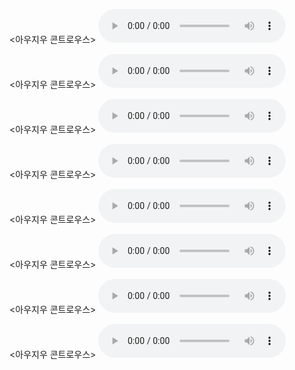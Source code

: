 <아우지우 콘트로우스>
<audio controls>
<source src="https://bafybeibmh3f454nfk3qjv3yef6vvaowpimcai3ann23kzpjvs2xa33brum.ipfs.dweb.link/Michael%20Kanaan%20-%20T-Minus%20AI/T-Minus%20AI.mp3" type="audio/mpeg">
<source src="https://bafybeibmh3f454nfk3qjv3yef6vvaowpimcai3ann23kzpjvs2xa33brum.ipfs.dweb.link/Michael%20Kanaan%20-%20T-Minus%20AI/T-Minus%20AI.mp3" type="audio/mpeg">
</아우지우>
</audio>

<아우지우 콘트로우스>
<audio controls>
<source src="https://bafybeibmh3f454nfk3qjv3yef6vvaowpimcai3ann23kzpjvs2xa33brum.ipfs.dweb.link/Henry%20A.%20Kissinger%20et%20al.%20-%20The%20Age%20of%20AI/The%20Age%20of%20AI%20-%20And%20Our%20Human%20Future.m4b" type="audio/mpeg">
<source src="https://bafybeibmh3f454nfk3qjv3yef6vvaowpimcai3ann23kzpjvs2xa33brum.ipfs.dweb.link/Henry%20A.%20Kissinger%20et%20al.%20-%20The%20Age%20of%20AI/The%20Age%20of%20AI%20-%20And%20Our%20Human%20Future.m4b" type="audio/mpeg">
</아우지우>
</audio>

<아우지우 콘트로우스>
<audio controls>
<source src="https://bafybeiffqwhhns3fbnhvfq2tjoixlqllukhoaxqcufzwijvkxtrn7qtzxa.ipfs.dweb.link/Francois%20Chollet%20-%20Deep%20Learning%20with%20Python/Francois%20Chollet%20-%20Deep%20Learning%20with%20Python.mp3" type="audio/mpeg">
<source src="https://bafybeiffqwhhns3fbnhvfq2tjoixlqllukhoaxqcufzwijvkxtrn7qtzxa.ipfs.dweb.link/Francois%20Chollet%20-%20Deep%20Learning%20with%20Python/Francois%20Chollet%20-%20Deep%20Learning%20with%20Python.mp3" type="audio/mpeg">
</아우지우>
</audio>

<아우지우 콘트로우스>
<audio controls>
<source src="https://bafybeiffqwhhns3fbnhvfq2tjoixlqllukhoaxqcufzwijvkxtrn7qtzxa.ipfs.dweb.link/Hobson%20Lane,%20Hannes%20Hapke,%20Cole%20Howard%20-%20Natural%20Language%20Processing%20in%20Action%20Understanding,%20Analyzing,%20and%20Generating%20Text%20with%20Python/Hobson%20Lane,%20Hannes%20Hapke,%20Cole%20Howard%20-%20Natural%20Language%20Processing%20in%20Action%20Understanding,%20Analyzing,%20and%20Generating%20Text%20with%20Python.mp3" type="audio/mpeg">
<source src="https://bafybeiffqwhhns3fbnhvfq2tjoixlqllukhoaxqcufzwijvkxtrn7qtzxa.ipfs.dweb.link/Hobson%20Lane,%20Hannes%20Hapke,%20Cole%20Howard%20-%20Natural%20Language%20Processing%20in%20Action%20Understanding,%20Analyzing,%20and%20Generating%20Text%20with%20Python/Hobson%20Lane,%20Hannes%20Hapke,%20Cole%20Howard%20-%20Natural%20Language%20Processing%20in%20Action%20Understanding,%20Analyzing,%20and%20Generating%20Text%20with%20Python.mp3" type="audio/mpeg">
</아우지우>
</audio>

<아우지우 콘트로우스>
<audio controls>
<source src="https://bafybeiffqwhhns3fbnhvfq2tjoixlqllukhoaxqcufzwijvkxtrn7qtzxa.ipfs.dweb.link/How%20to%20Create%20a%20Mind.m4b" type="audio/mpeg">
<source src="https://bafybeiffqwhhns3fbnhvfq2tjoixlqllukhoaxqcufzwijvkxtrn7qtzxa.ipfs.dweb.link/How%20to%20Create%20a%20Mind.m4b" type="audio/mpeg">
</아우지우>
</audio>

<아우지우 콘트로우스>
<audio controls>
<source src="https://bafybeiffqwhhns3fbnhvfq2tjoixlqllukhoaxqcufzwijvkxtrn7qtzxa.ipfs.dweb.link/Nick%20Bostrom%20-%20Superintelligence/Superintelligence.mp3" type="audio/mpeg">
<source src="https://bafybeiffqwhhns3fbnhvfq2tjoixlqllukhoaxqcufzwijvkxtrn7qtzxa.ipfs.dweb.link/Nick%20Bostrom%20-%20Superintelligence/Superintelligence.mp3" type="audio/mpeg">
</아우지우>
</audio>

<아우지우 콘트로우스>
<audio controls>
<source src="https://bafybeiffqwhhns3fbnhvfq2tjoixlqllukhoaxqcufzwijvkxtrn7qtzxa.ipfs.dweb.link/Stuart%20Russell%20-%20Human%20Compatible/Human%20Compatible.mp3" type="audio/mpeg">
<source src="https://bafybeiffqwhhns3fbnhvfq2tjoixlqllukhoaxqcufzwijvkxtrn7qtzxa.ipfs.dweb.link/Stuart%20Russell%20-%20Human%20Compatible/Human%20Compatible.mp3" type="audio/mpeg">
</아우지우>
</audio>

<아우지우 콘트로우스>
<audio controls>
<source src="https://bafybeiacozgnazjsqupmjokothlta43d4c6lm2aaa7qc5qwc2cdbn6n754.ipfs.dweb.link/?filename=Artificial+Intelligence+and+the+Future+of+Power%EA%9E%89+5+Battlegrounds+-+Rajiv+Malhotra.mp3" type="audio/mpeg">
<source src="https://bafybeiacozgnazjsqupmjokothlta43d4c6lm2aaa7qc5qwc2cdbn6n754.ipfs.dweb.link/?filename=Artificial+Intelligence+and+the+Future+of+Power%EA%9E%89+5+Battlegrounds+-+Rajiv+Malhotra.mp3" type="audio/mpeg">
</아우지우>
</audio>
